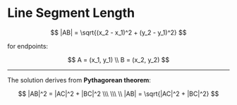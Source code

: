 # Line Segment Length

$$
|AB| = \sqrt{(x_2 - x_1)^2 + (y_2 - y_1)^2}
$$

for endpoints:

$$
A = (x_1, y_1)
\\
B = (x_2, y_2)
$$

----

The solution derives from **Pythagorean theorem**:

$$
|AB|^2 = |AC|^2 + |BC|^2
\\\ \\\ \\
|AB| = \sqrt{|AC|^2 + |BC|^2}
$$